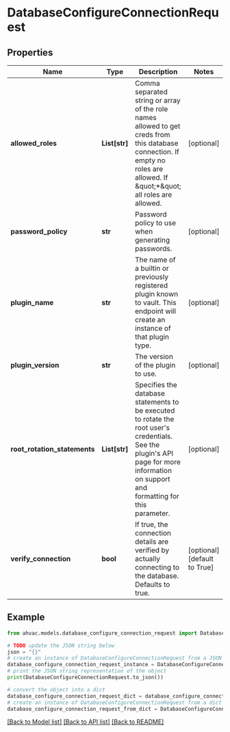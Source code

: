 # DatabaseConfigureConnectionRequest


## Properties

Name | Type | Description | Notes
------------ | ------------- | ------------- | -------------
**allowed_roles** | **List[str]** | Comma separated string or array of the role names allowed to get creds from this database connection. If empty no roles are allowed. If \&quot;*\&quot; all roles are allowed. | [optional] 
**password_policy** | **str** | Password policy to use when generating passwords. | [optional] 
**plugin_name** | **str** | The name of a builtin or previously registered plugin known to vault. This endpoint will create an instance of that plugin type. | [optional] 
**plugin_version** | **str** | The version of the plugin to use. | [optional] 
**root_rotation_statements** | **List[str]** | Specifies the database statements to be executed to rotate the root user&#39;s credentials. See the plugin&#39;s API page for more information on support and formatting for this parameter. | [optional] 
**verify_connection** | **bool** | If true, the connection details are verified by actually connecting to the database. Defaults to true. | [optional] [default to True]

## Example

```python
from ahvac.models.database_configure_connection_request import DatabaseConfigureConnectionRequest

# TODO update the JSON string below
json = "{}"
# create an instance of DatabaseConfigureConnectionRequest from a JSON string
database_configure_connection_request_instance = DatabaseConfigureConnectionRequest.from_json(json)
# print the JSON string representation of the object
print(DatabaseConfigureConnectionRequest.to_json())

# convert the object into a dict
database_configure_connection_request_dict = database_configure_connection_request_instance.to_dict()
# create an instance of DatabaseConfigureConnectionRequest from a dict
database_configure_connection_request_from_dict = DatabaseConfigureConnectionRequest.from_dict(database_configure_connection_request_dict)
```
[[Back to Model list]](../README.md#documentation-for-models) [[Back to API list]](../README.md#documentation-for-api-endpoints) [[Back to README]](../README.md)


